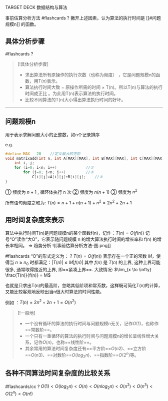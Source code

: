 TARGET DECK
数据结构与算法

事前估算分析方法 #flashcards 
?
撇开上述因素，认为算法的执行时间是 [[#问题规模n]] 的函数。
<!--ID: 1705921777217-->


## 具体分析步骤

#flashcards 
?
> [!具体分析步骤]
> - 求出算法所有原操作的执行次数（也称为频度） ，它是问题规模n的函数，用T(n)表示。
> - 算法执行时间大致 = 原操作所需的时间 $\times$ T(n)。所以T(n)与算法的执行时间成正比 。为此用T(n)表示算法的执行时间。
> - 比较不同算法的T(n)大小得出算法执行时间的好坏。
---

## 问题规模n

用于表示求解问题大小的正整数，如n个记录排序


e.g.
```c
#define MAX   20    //定义最大的方阶
void matrixadd(int n, int A[MAX][MAX], int B[MAX][MAX], int C[MAX][MAX]){
	int i, j;
   	for (i=0; i<n; i++)				//①
		for (j=0; j<n; j++)			//②
			C[i][j]=A[i][j]+B[i][j];	//③ 
}

```

① 频度为 $n + 1$ , 循环体执行 n 次
② 频度为 $n (n+1)$
③ 频度为 $n^2$

所有语句频度之和为: $T(n) =  n+1+n(n+1)+n^2 =  2n^2+2n+1$

## 用时间复杂度来表示

算法中执行时间T(n)是问题规模n的某个函数f(n)，记作：$T(n) = O(f(n))$
记号“O”读作“大O”，它表示随问题规模 n 的增大算法执行时间的增长率和 f(n) 的增长率相同。 $\Rightarrow$  趋势分析
![[事前估算分析方法-图.png]]

#flashcards “O”的形式定义为：
?
$T(n) = O(f(n))$ 表示存在一个正的常数 $M$，使得当 $n \geqslant n_{0}$  时都满足：$|T(n)| \leqslant M |f(n)|$
其中 $f(n)$ 是 $T(n)$  的上界, 这种上界可能很多, 通常取得接近的上界, 即==紧凑上界==.
大致情况:  $\lim_{x \to \infty} \frac{T(n)}{f(n)} = M$  

也就是只求出T(n)的最高阶，忽略其低阶项和常系数，这样既可简化T(n)的计算，又能比较客观地反映出当n很大时算法的时间性能。

例如 ：$T(n) = 2n^2+2n+1 = O(n^2)$

> [!一般地]
> - 一个没有循环的算法的执行时间与问题规模n无关，记作$O(1)$，也称作==常数阶==。
> - 一个只有一重循环的算法的执行时间与问题规模n的增长呈线性增大关系，记作$O(n)$，也称==线性阶==。
> - 其余常用的算法时间复杂度还有==平方阶==$O(n2)$、==立方阶==$O(n3)$、==对数阶==$O(log_{2}n)$、==指数阶==$O(2^n)$等。


## 各种不同算法时间复杂度的比较关系

#flashcards/cc
? 
$O(1)<O(log_{2}n)<O(n)<O(nlog_{2}n)<O(n^2)<O(n^3)<O(2^n)<O(n!)$
 